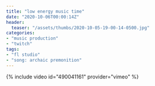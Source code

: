 ```yaml
---
title: "low energy music time"
date: "2020-10-06T00:00:14Z"
header:
  teaser: "/assets/thumbs/2020-10-05-19-00-14-0500.jpg"
categories:
- "music production"
- "twitch"
tags:
- "fl studio"
- "song: archaic premonition"
---
```

{% include video id="490041161" provider="vimeo" %}
